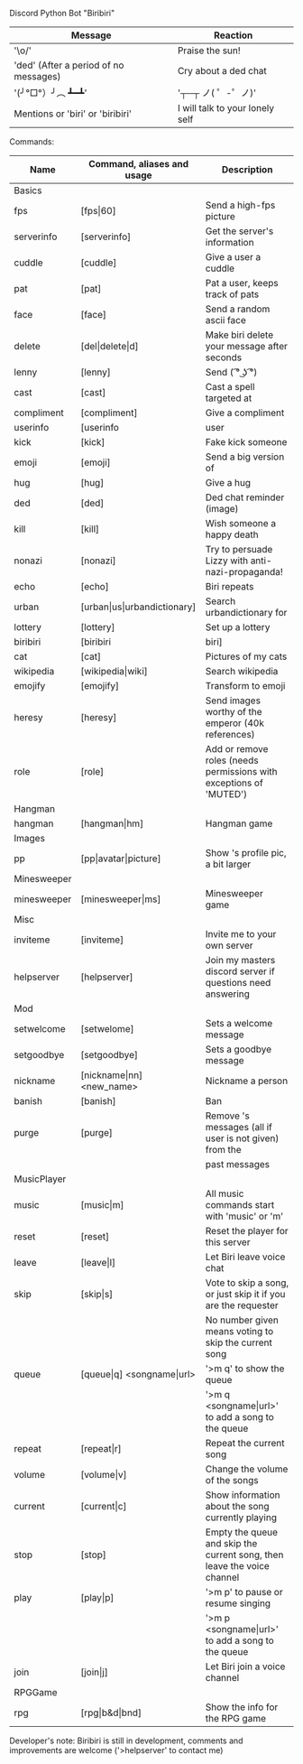 Discord Python Bot "Biribiri"

|Message																	|Reaction
|---																			|---
|'\o/'																		|Praise the sun!
|'ded' (After a period of no messages)		|Cry about a ded chat
|'(╯°□°）╯︵ ┻━┻'													| '┬─┬ ノ( ゜-゜ノ)'
|Mentions or 'biri' or 'biribiri'					|I will talk to your lonely self| 

Commands:

|Name					|Command, aliases and usage								 	 |Description
|---					|---																				 |---
|Basics
|fps         	|[fps\|60]                                   |Send a high-fps picture
|serverinfo  	|[serverinfo]                                |Get the server's information
|cuddle      	|[cuddle] <user>                             |Give a user a cuddle
|pat         	|[pat] <user>                                |Pat a user, keeps track of pats
|face        	|[face]                                      |Send a random ascii face
|delete      	|[del\|delete\|d] <seconds> <normal message>  |Make biri delete your message after <seconds> seconds
|lenny       	|[lenny]                                     |Send ( ͡° ͜ʖ ͡°)
|cast        	|[cast] <user>                               |Cast a spell targeted at <user>
|compliment  	|[compliment] <user>                         |Give <user> a compliment
|userinfo    	|[userinfo|user|info] <user>                 |Get <user>'s information
|kick        	|[kick] <user>                               |Fake kick someone
|emoji       	|[emoji] <emoji>                             |Send a big version of <emoji>
|hug         	|[hug] <user>                                |Give <user> a hug
|ded         	|[ded]                                       |Ded chat reminder (image)
|kill        	|[kill] <user>                               |Wish someone a happy death
|nonazi      	|[nonazi]                                    |Try to persuade Lizzy with anti-nazi-propaganda!
|echo        	|[echo] <text>                               |Biri repeats <text>
|urban       	|[urban\|us\|urbandictionary] <query>        |Search urbandictionary for <query>
|lottery     	|[lottery] <minutes> <description>           |Set up a lottery
|biribiri    	|[biribiri|biri]                             |Send pics of the only best girl
|cat         	|[cat]                                       |Pictures of my cats
|wikipedia   	|[wikipedia\|wiki]                           |Search wikipedia
|emojify     	|[emojify] <text>                            |Transform <text> to emoji
|heresy      	|[heresy]                                    |Send images worthy of the emperor (40k references)
|role        	|[role] <user> <role>                        |Add or remove roles (needs permissions with exceptions of 'MUTED')
|Hangman
|hangman     	|[hangman\|hm]                                |Hangman game
|Images
|pp          	|[pp\|avatar\|picture] <user>                |Show <user>'s profile pic, a bit larger
|Minesweeper
|minesweeper 	|[minesweeper\|ms]                           |Minesweeper game
|Misc
|inviteme    	|[inviteme]                                  |Invite me to your own server
|helpserver  	|[helpserver]                                |Join my masters discord server if questions need answering
|Mod
|setwelcome  	|[setwelome] <message>                       |Sets a welcome message
|setgoodbye  	|[setgoodbye] <message>                      |Sets a goodbye message
|nickname    	|[nickname\|nn] <user> <new_name>             |Nickname a person
|banish      	|[banish] <user>                             |Ban <user>
|purge       	|[purge] <amount> <user>                     |Remove <user>'s messages (all if user is not given) from the 
|              |                                            |past <amount> messages
|MusicPlayer
|music       |[music\|m]                                   |All music commands start with '<prefix>music' or '<prefix>m'
|reset       |[reset]                                     |Reset the player for this server
|leave       |[leave\|l]                                   |Let Biri leave voice chat
|skip        |[skip\|s] <number>                           |Vote to skip a song, or just skip it if you are the requester
|            |                                            |No number given means voting to skip the current song
|queue       |[queue\|q] <songname\|url>                |'>m q' to show the queue 
|            |                                            |'>m q <songname\|url>' to add a song to the queue
|repeat      |[repeat\|r]                                  |Repeat the current song
|volume      |[volume\|v]                                  |Change the volume of the songs
|current     |[current\|c]                                 |Show information about the song currently playing
|stop        |[stop]                                      |Empty the queue and skip the current song, then leave the voice channel
|play        |[play\|p]                                    |'>m p' to pause or resume singing 
|            |                                            |'>m p <songname\|url>' to add a song to the queue
|join        |[join\|j]                                    |Let Biri join a voice channel
|RPGGame
|  rpg         |[rpg\|b&d\|bnd]                               |Show the info for the RPG game
 
Developer's note:
Biribiri is still in development, comments and improvements are welcome ('>helpserver' to contact me)
